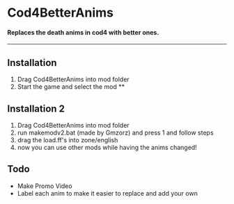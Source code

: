 # Cod4BetterAnims
#### Replaces the death anims in cod4 with better ones.

***

## Installation
1. Drag Cod4BetterAnims into mod folder
2. Start the game and select the mod
**
## Installation 2
1. Drag Cod4BetterAnims into mod folder
2. run makemodv2.bat (made by Gmzorz) and press 1 and follow steps
3. drag the load.ff's into zone/english
4. now you can use other mods while having the anims changed!

## Todo
* Make Promo Video
* Label each anim to make it easier to replace and add your own


